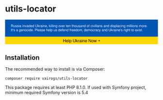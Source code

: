 # utils-locator

[![Stand With Ukraine](https://raw.githubusercontent.com/vshymanskyy/StandWithUkraine/main/banner2-direct.svg)](https://vshymanskyy.github.io/StandWithUkraine)

Installation
------------

The recommended way to install is via Composer:

```
composer require vairogs/utils-locator
```

This package requires at least PHP 8.1.0. If used with Symfony project, minimum required Symfony version is 5.4
